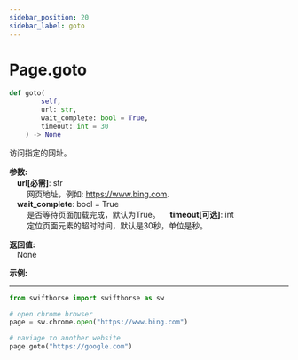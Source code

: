 ```yaml
---
sidebar_position: 20
sidebar_label: goto
---
```

# Page.goto

```python
def goto(
        self,
        url: str,
        wait_complete: bool = True,
        timeout: int = 30
    ) -> None
```  

访问指定的网址。

**参数:**  
    &emsp;**url[必需]**: str   
        &emsp;&emsp; 网页地址，例如: <https://www.bing.com>.  
    &emsp;**wait_complete**: bool = True  
        &emsp;&emsp; 是否等待页面加载完成，默认为True。
    &emsp;**timeout[可选]**: int  
        &emsp;&emsp; 定位页面元素的超时时间，默认是30秒，单位是秒。 

**返回值:**  
    &emsp;None

**示例:**
***
```python
from swifthorse import swifthorse as sw

# open chrome browser
page = sw.chrome.open("https://www.bing.com")

# naviage to another website
page.goto("https://google.com")
```